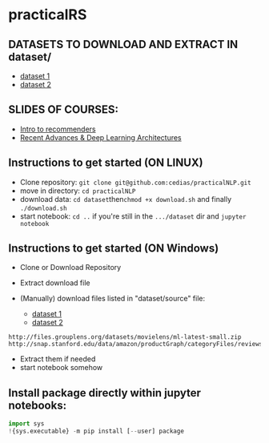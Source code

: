 # practicalRS

## DATASETS TO DOWNLOAD AND EXTRACT IN dataset/

- [dataset 1](http://files.grouplens.org/datasets/movielens/ml-latest-small.zip
)
- [dataset 2](http://snap.stanford.edu/data/amazon/productGraph/categoryFiles/reviews_Amazon_Instant_Video_5.json.gz)

## SLIDES OF COURSES:

- [Intro to recommenders](http://www-connex.lip6.fr/~dias/RS-intro.pdf)
- [Recent Advances & Deep Learning Architectures](http://www-connex.lip6.fr/~dias/RS-adv.pdf)

## Instructions to get started (ON LINUX)

- Clone repository: `git clone git@github.com:cedias/practicalNLP.git`
- move in directory: `cd practicalNLP`
- download data: `cd dataset`then`chmod +x download.sh` and finally `./download.sh`
- start notebook: `cd ..` if you're still in the  `.../dataset` dir and `jupyter notebook`

## Instructions to get started (ON Windows)

- Clone or Download Repository
- Extract download file
- (Manually) download files listed in "dataset/source" file:

  - [dataset 1](http://files.grouplens.org/datasets/movielens/ml-latest-small.zip
)
   - [dataset 2](http://snap.stanford.edu/data/amazon/productGraph/categoryFiles/reviews_Amazon_Instant_Video_5.json.gz)
```
http://files.grouplens.org/datasets/movielens/ml-latest-small.zip
http://snap.stanford.edu/data/amazon/productGraph/categoryFiles/reviews_Amazon_Instant_Video_5.json.gz
```

- Extract them if needed
- start notebook somehow

##  Install package directly within jupyter notebooks:

```python
import sys
!{sys.executable} -m pip install [--user] package
```
